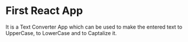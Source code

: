 # First React App

It is a Text Converter App which can be used to make the entered text to UpperCase, to LowerCase and to Captalize it.